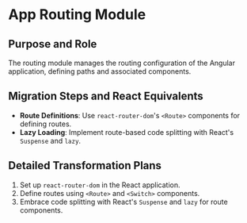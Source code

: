# App Routing Module

## Purpose and Role
The routing module manages the routing configuration of the Angular application, defining paths and associated components.

## Migration Steps and React Equivalents
- **Route Definitions**: Use `react-router-dom`'s `<Route>` components for defining routes.
- **Lazy Loading**: Implement route-based code splitting with React's `Suspense` and `lazy`.

## Detailed Transformation Plans
1. Set up `react-router-dom` in the React application.
2. Define routes using `<Route>` and `<Switch>` components.
3. Embrace code splitting with React's `Suspense` and `lazy` for route components.